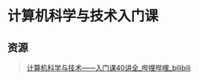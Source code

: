 # 计算机科学与技术入门课



## 资源

> [计算机科学与技术——入门课40讲全_哔哩哔哩_bilibili](https://www.bilibili.com/video/BV18s411A7Rj/?vd_source=da65fd0f11a3d90e543b48cf26e65fb7)





